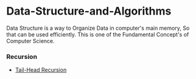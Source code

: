 # Data-Structure-and-Algorithms
Data Structure is a way to Organize Data in computer's main memory, So that can be used efficiently. This is one of the Fundamental Concept's of Computer Science.
### Recursion
  * [Tail-Head Recursion](https://github.com/devarshitrivedi01/Data-Structure-and-Algorithms/blob/main/Recursion/Tail-Head%20Recursion)
